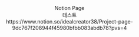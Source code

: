<div align="center">
  <div>Notion Page</div>
  <div>테스트 </div>
<div>https://www.notion.so/idealcreator38/Project-page-9dc767f208944f45980bfbb083abdb78?pvs=4</div>
</div>
